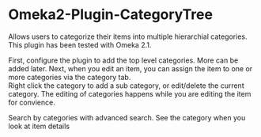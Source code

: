 Omeka2-Plugin-CategoryTree
==========================

Allows users to categorize their items into multiple hierarchial categories.  This plugin has been tested with Omeka 2.1.  

First, configure the plugin to add the top level categories.  More can be added later.
Next, when you edit an item, you can assign the item to one or more categories via the category tab.  
Right click the category to add a sub category, or edit/delete the current category.  The editing of categories
happens while you are editing the item for convience.

Search by categories with advanced search.  See the category when you look at item details
